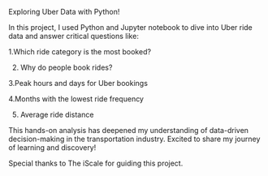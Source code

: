 Exploring Uber Data with Python!

In this project, I used Python and Jupyter notebook to dive into Uber ride data and answer critical questions like:

1.Which ride category is the most booked?

2. Why do people book rides?

3.Peak hours and days for Uber bookings

4.Months with the lowest ride frequency

5. Average ride distance

This hands-on analysis has deepened my understanding of data-driven decision-making in the transportation industry. Excited to share my journey of learning and discovery!

Special thanks to The iScale for guiding this project.


